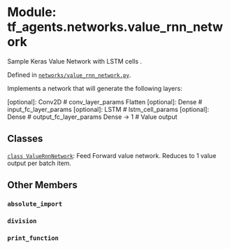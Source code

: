 <div itemscope itemtype="http://developers.google.com/ReferenceObject">
<meta itemprop="name" content="tf_agents.networks.value_rnn_network" />
<meta itemprop="path" content="Stable" />
<meta itemprop="property" content="absolute_import"/>
<meta itemprop="property" content="division"/>
<meta itemprop="property" content="print_function"/>
</div>

# Module: tf_agents.networks.value_rnn_network

Sample Keras Value Network with LSTM cells .



Defined in [`networks/value_rnn_network.py`](https://github.com/tensorflow/agents/tree/master/tf_agents/networks/value_rnn_network.py).

<!-- Placeholder for "Used in" -->

Implements a network that will generate the following layers:

  [optional]: Conv2D # conv_layer_params
  Flatten
  [optional]: Dense  # input_fc_layer_params
  [optional]: LSTM   # lstm_cell_params
  [optional]: Dense  # output_fc_layer_params
  Dense -> 1         # Value output

## Classes

[`class ValueRnnNetwork`](../../tf_agents/networks/value_rnn_network/ValueRnnNetwork.md): Feed Forward value network. Reduces to 1 value output per batch item.

## Other Members

<h3 id="absolute_import"><code>absolute_import</code></h3>

<h3 id="division"><code>division</code></h3>

<h3 id="print_function"><code>print_function</code></h3>

